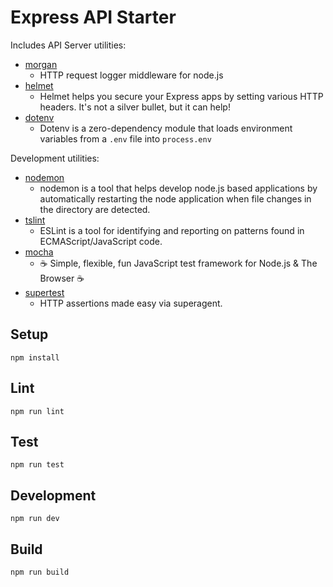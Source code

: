 # Express API Starter

Includes API Server utilities:

- [morgan](https://www.npmjs.com/package/morgan)
  - HTTP request logger middleware for node.js
- [helmet](https://www.npmjs.com/package/helmet)
  - Helmet helps you secure your Express apps by setting various HTTP headers. It's not a silver bullet, but it can help!
- [dotenv](https://www.npmjs.com/package/dotenv)
  - Dotenv is a zero-dependency module that loads environment variables from a `.env` file into `process.env`

Development utilities:

- [nodemon](https://www.npmjs.com/package/nodemon)
  - nodemon is a tool that helps develop node.js based applications by automatically restarting the node application when file changes in the directory are detected.
- [tslint](https://www.npmjs.com/package/tslint)
  - ESLint is a tool for identifying and reporting on patterns found in ECMAScript/JavaScript code.
- [mocha](https://www.npmjs.com/package/mocha)
  - ☕️ Simple, flexible, fun JavaScript test framework for Node.js & The Browser ☕️
- [supertest](https://www.npmjs.com/package/supertest)
  - HTTP assertions made easy via superagent.

## Setup

```
npm install
```

## Lint

```
npm run lint
```

## Test

```
npm run test
```

## Development

```
npm run dev
```

## Build

```
npm run build
```
